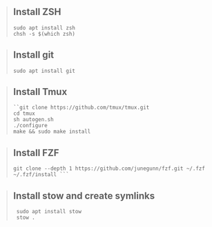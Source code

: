>## Install ZSH
>
>```
>sudo apt install zsh
>chsh -s $(which zsh)
>```

>## Install git
>```
>sudo apt install git
>```

>## Install Tmux
>
>```
>``git clone https://github.com/tmux/tmux.git
>cd tmux
>sh autogen.sh
>./configure
>make && sudo make install
>```

>## Install FZF
>
>```
>git clone --depth 1 https://github.com/junegunn/fzf.git ~/.fzf
>~/.fzf/install ```

>## Install stow and create symlinks
>
>```
>  sudo apt install stow
>  stow .
>```

